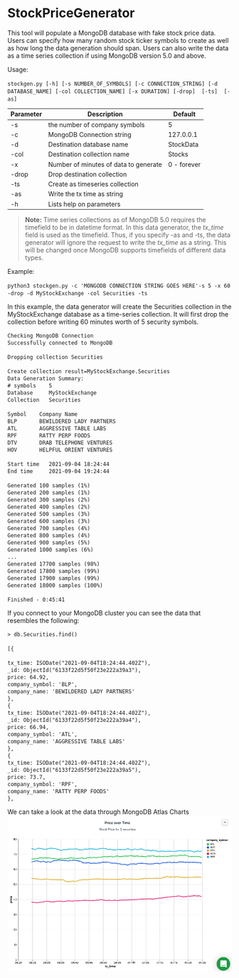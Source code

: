 # StockPriceGenerator

This tool will populate a MongoDB database with fake stock price data. Users can specify how many random stock ticker symbols to create as well as how long the data generation should span. Users can also write the data as a time series collection if using MongoDB version 5.0 and above.
  
Usage:

`stockgen.py [-h] [-s NUMBER_OF_SYMBOLS] [-c CONNECTION_STRING] [-d DATABASE_NAME] [-col COLLECTION_NAME] [-x DURATION] [-drop]  [-ts]  [-as]`


  |   Parameter             |Description |Default                        |
|----------------|-----------------------------|---------|
| -s |the number of company symbols|5|
|-c |MongoDB Connection string|127.0.0.1|
|-d|Destination database name|StockData|
|-col|Destination collection name|Stocks|
|-x|Number of minutes of data to generate|0 - forever
|-drop|Drop destination collection|
|-ts|Create as timeseries collection|
|-as|Write the tx time as string|
|-h|Lists help on parameters|

>**Note:** Time series collections as of MongoDB 5.0 requires the timefield to be in datetime format.  In this data generator, the *tx_time* field is used as the timefield.  Thus, if you specify -as and -ts, the data generator will ignore the request to write the *tx_time* as a string.  This will be changed once MongoDB supports timefields of different data types.

Example:

`python3 stockgen.py -c 'MONGODB CONNECTION STRING GOES HERE'-s 5 -x 60 -drop -d MyStockExchange -col Securities -ts`

In this example, the data generator will create the Securities collection in the MyStockExchange database as a time-series collection.  It will first drop the collection before writing 60 minutes worth of 5 security symbols.

```
Checking MongoDB Connection
Successfully connected to MongoDB

Dropping collection Securities

Create collection result=MyStockExchange.Securities
Data Generation Summary:
# symbols    5           
Database     MyStockExchange
Collection   Securities  

Symbol    Company Name                                      
BLP       BEWILDERED LADY PARTNERS                          
ATL       AGGRESSIVE TABLE LABS                             
RPF       RATTY PERP FOODS                                  
DTV       DRAB TELEPHONE VENTURES                           
HOV       HELPFUL ORIENT VENTURES                           

Start time   2021-09-04 18:24:44
End time     2021-09-04 19:24:44

Generated 100 samples (1%)
Generated 200 samples (1%)
Generated 300 samples (2%)
Generated 400 samples (2%)
Generated 500 samples (3%)
Generated 600 samples (3%)
Generated 700 samples (4%)
Generated 800 samples (4%)
Generated 900 samples (5%)
Generated 1000 samples (6%)
...
Generated 17700 samples (98%)
Generated 17800 samples (99%)
Generated 17900 samples (99%)
Generated 18000 samples (100%)

Finished - 0:45:41
```

If you connect to your MongoDB  cluster you can see the data that resembles the following:

```
> db.Securities.find()

[{

tx_time: ISODate("2021-09-04T18:24:44.402Z"),
_id: ObjectId("6133f22d5f50f23e222a39a3"),
price: 64.92,
company_symbol: 'BLP',
company_name: 'BEWILDERED LADY PARTNERS'
},
{
tx_time: ISODate("2021-09-04T18:24:44.402Z"),
_id: ObjectId("6133f22d5f50f23e222a39a4"),
price: 66.94,
company_symbol: 'ATL',
company_name: 'AGGRESSIVE TABLE LABS'
},
{
tx_time: ISODate("2021-09-04T18:24:44.402Z"),
_id: ObjectId("6133f22d5f50f23e222a39a5"),
price: 73.7,
company_symbol: 'RPF',
company_name: 'RATTY PERP FOODS'
},
```

We can take a look at the data through MongoDB Atlas Charts
![Sample MongoDB Atlas Chart showing sample data from the generator](sample_atlas_chart.png)


